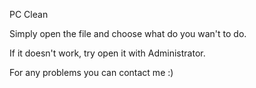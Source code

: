 PC Clean

Simply open the file and choose what do you wan't to do.

If it doesn't work, try open it with Administrator.

For any problems you can contact me :)
